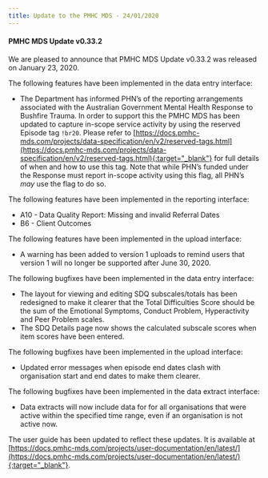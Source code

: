 ```yaml
---
title: Update to the PMHC MDS - 24/01/2020
---
```


#### PMHC MDS Update v0.33.2 ####

We are pleased to announce that PMHC MDS Update v0.33.2 was released on January 23, 2020.

The following features have been implemented in the data entry interface:
* The Department has informed PHN’s of the reporting arrangements associated
  with the Australian Government Mental Health Response to Bushfire Trauma.
  In order to support this the PMHC MDS has been updated to capture in-scope
  service activity by using the reserved Episode tag `!br20`. Please refer to
  [https://docs.pmhc-mds.com/projects/data-specification/en/v2/reserved-tags.html](https://docs.pmhc-mds.com/projects/data-specification/en/v2/reserved-tags.html){:target="_blank"}
  for full details of when and how to use this tag. Note that while PHN’s
  funded under the Response must report in-scope activity using this flag,
  all PHN’s *may* use the flag to do so.

The following features have been implemented in the reporting interface:
* A10 - Data Quality Report: Missing and invalid Referral Dates
* B6 - Client Outcomes

The following features have been implemented in the upload interface:
* A warning has been added to version 1 uploads to remind users that version
  1 will no longer  be supported after June 30, 2020.

The following bugfixes have been implemented in the data entry interface:
* The layout for viewing and editing SDQ subscales/totals has been redesigned
  to make it clearer that the Total Difficulties Score should be the sum of
  the Emotional Symptoms, Conduct Problem, Hyperactivity and Peer Problem scales.
* The SDQ Details page now shows the calculated subscale scores when item scores
  have been entered.

The following bugfixes have been implemented in the upload interface:
* Updated error messages when episode end dates clash with organisation start
  and end dates to make them clearer.

The following bugfixes have been implemented in the data extract interface:
* Data extracts will now include data for for all organisations that were
  active within the specified time range, even if an organisation is not active now.

The user guide has been updated to reflect these updates. It is available
at [https://docs.pmhc-mds.com/projects/user-documentation/en/latest/](https://docs.pmhc-mds.com/projects/user-documentation/en/latest/){:target="_blank"}.
